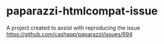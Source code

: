 # paparazzi-htmlcompat-issue
A project created to assist with reproducing the issue https://github.com/cashapp/paparazzi/issues/694
